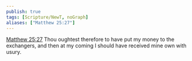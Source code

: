 ```yaml
---
publish: true
tags: [Scripture/NewT, noGraph]
aliases: ["Matthew 25:27"]
---
```

[Matthew 25:27](https://churchofjesuschrist.org/study/scriptures/nt/matt/25?lang=eng&id=p27#p27) Thou oughtest therefore to have put my money to the exchangers, and then at my coming I should have received mine own with usury.
